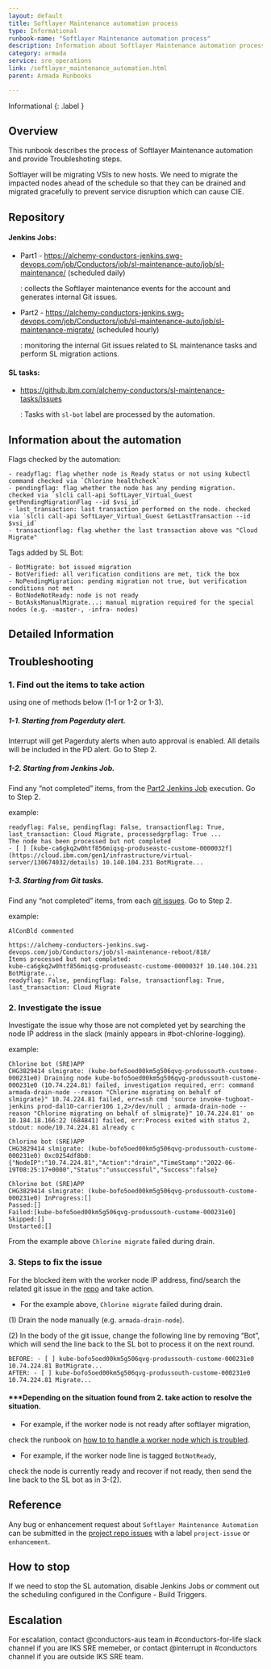 ```yaml
---
layout: default
title: Softlayer Maintenance automation process
type: Informational
runbook-name: "Softlayer Maintenance automation process"
description: Information about Softlayer Maintenance automation process and Troubleshooting steps 
category: armada
service: sre_operations
link: /softlayer_maintenance_automation.html
parent: Armada Runbooks

---
```


Informational
{: .label }

## Overview

This runbook describes the process of Softlayer Maintenance automation and provide Troubleshoting steps.

Softlayer will be migrating VSIs to new hosts. We need to migrate the impacted nodes ahead of the schedule so that they can be drained and migrated gracefully to prevent service disruption which can cause CIE.

## Repository

#### Jenkins Jobs:
- Part1 - https://alchemy-conductors-jenkins.swg-devops.com/job/Conductors/job/sl-maintenance-auto/job/sl-maintenance/ (scheduled daily)

   : collects the Softlayer maintenance events for the account and generates internal Git issues.

- Part2 - https://alchemy-conductors-jenkins.swg-devops.com/job/Conductors/job/sl-maintenance-auto/job/sl-maintenance-migrate/ (scheduled hourly)

   : monitoring the internal Git issues related to SL maintenance tasks and perform SL migration actions.

#### SL tasks:
- https://github.ibm.com/alchemy-conductors/sl-maintenance-tasks/issues

   : Tasks with `sl-bot` label are processed by the automation.

## Information about the automation

Flags checked by the automation:

```
- readyflag: flag whether node is Ready status or not using kubectl command checked via `Chlorine healthcheck`
- pendingflag: flag whether the node has any pending migration. checked via `slcli call-api SoftLayer_Virtual_Guest getPendingMigrationFlag --id $vsi_id`
- last_transaction: last transaction performed on the node. checked via `slcli call-api SoftLayer_Virtual_Guest GetLastTransaction --id $vsi_id`
- transactionflag: flag whether the last transaction above was "Cloud Migrate"
```

Tags added by SL Bot:
```
- BotMigrate: bot issued migration
- BotVerified: all verification conditions are met, tick the box
- NoPendingMigration: pending migration not true, but verification conditions not met
- BotNodeNotReady: node is not ready
- BotAsksManualMigrate...: manual migration required for the special nodes (e.g. -master-, -infra- nodes)
```

## Detailed Information

## Troubleshooting

### 1. Find out the items to take action 
using one of methods below (1-1 or 1-2 or 1-3).

##### 1-1. Starting from Pagerduty alert.
Interrupt will get Pagerduty alerts when auto approval is enabled. All details will be included in the PD alert.
Go to Step 2.

##### 1-2. Starting from Jenkins Job.
Find any “not completed” items, from the [Part2 Jenkins Job](https://alchemy-conductors-jenkins.swg-devops.com/job/Conductors/job/sl-maintenance-auto/job/sl-maintenance-migrate/) execution. 
Go to Step 2.

example:
   ~~~shell
   readyflag: False, pendingflag: False, transactionflag: True, last_transaction: Cloud Migrate, processedgrpflag: True ...
   The node has been processed but not completed
   - [ ] [kube-ca6gkq2w0htf856miqsg-produseastc-custome-0000032f](https://cloud.ibm.com/gen1/infrastructure/virtual-server/130674032/details) 10.140.104.231 BotMigrate...
   ~~~

##### 1-3. Starting from Git tasks.
Find any “not completed” items, from each [git issues](https://github.ibm.com/alchemy-conductors/sl-maintenance-tasks/issues?label%3Asl-bot).
Go to Step 2.

example:
   ~~~shell
   AlConBld commented 

   https://alchemy-conductors-jenkins.swg-devops.com/job/Conductors/job/sl-maintenance-reboot/818/
   Items processed but not completed:
   kube-ca6gkq2w0htf856miqsg-produseastc-custome-0000032f 10.140.104.231 BotMigrate...
   readyflag: False, pendingflag: False, transactionflag: True, last_transaction: Cloud Migrate
   ~~~

### 2. Investigate the issue
Investigate the issue why those are not completed yet by searching the node IP address in the slack (mainly appears in #bot-chlorine-logging).

example:
   ~~~shell
   Chlorine bot (SRE)APP 
   CHG3829414 slmigrate: (kube-bofo5oed00km5g506qvg-produssouth-custome-000231e0) Draining node kube-bofo5oed00km5g506qvg-produssouth-custome-000231e0 (10.74.224.81) failed, investigation required, err: command armada-drain-node --reason "Chlorine migrating on behalf of slmigrate}" 10.74.224.81 failed, err=ssh cmd 'source invoke-tugboat-jenkins prod-dal10-carrier106 1,2>/dev/null ; armada-drain-node --reason "Chlorine migrating on behalf of slmigrate}" 10.74.224.81' on 10.184.18.166:22 (684841) failed, err:Process exited with status 2,
   stdout: node/10.74.224.81 already c

   Chlorine bot (SRE)APP 
   CHG3829414 slmigrate: (kube-bofo5oed00km5g506qvg-produssouth-custome-000231e0) 0xc0254df8b0: {"NodeIP":"10.74.224.81","Action":"drain","TimeStamp":"2022-06-19T08:25:17+0000","Status":"unsuccessful","Success":false}

   Chlorine bot (SRE)APP
   CHG3829414 slmigrate: (kube-bofo5oed00km5g506qvg-produssouth-custome-000231e0) InProgress:[]
   Passed:[]
   Failed:[kube-bofo5oed00km5g506qvg-produssouth-custome-000231e0]
   Skipped:[]
   Unstarted:[]
   ~~~

From the example above `Chlorine migrate` failed during drain.

### 3. Steps to fix the issue
For the blocked item with the worker node IP address, find/search the related git issue in the [repo](https://github.ibm.com/alchemy-conductors/sl-maintenance-tasks/issues) and take action.

- For the example above, `Chlorine migrate` failed during drain. 

(1) Drain the node manually (e.g. `armada-drain-node`). 

(2) In the body of the git issue, change the following line by removing “Bot”, which will send the line back to the SL bot to process it on the next round.
```
BEFORE: - [ ] kube-bofo5oed00km5g506qvg-produssouth-custome-000231e0 10.74.224.81 BotMigrate...
AFTER: - [ ] kube-bofo5oed00km5g506qvg-produssouth-custome-000231e0 10.74.224.81 Migrate...
```

#### ***Depending on the situation found from 2. take action to resolve the situation.

- For example, if the worker node is not ready after softlayer migration, 

check the runbook on [how to to handle a worker node which is troubled](https://pages.github.ibm.com/alchemy-conductors/documentation-pages/docs/runbooks/armada/armada-carrier-node-troubled.html). 

- For example, if the worker node line is tagged `BotNotReady`, 

check the node is currently ready and recover if not ready, then send the line back to the SL bot as in 3-(2).

## Reference

Any bug or enhancement request about `Softlayer Maintenance Automation` can be submitted in the [project repo issues](https://github.ibm.com/alchemy-conductors/sl-maintenance/issues) with a label `project-issue` or `enhancement`.

## How to stop 

If we need to stop the SL automation, disable Jenkins Jobs or comment out the scheduling configured in the Configure - Build Triggers.

## Escalation

For escalation, contact @conductors-aus team in #conductors-for-life slack channel if you are IKS SRE memeber, or contact @interrupt in #conductors channel if you are outside IKS SRE team.

